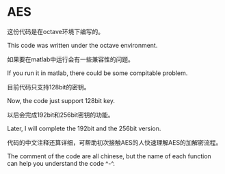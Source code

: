 # AES
这份代码是在octave环境下编写的。

This code was written under the octave environment.

如果要在matlab中运行会有一些兼容性的问题。

If you run it in matlab, there could be some compitable problem.

目前代码只支持128bit的密钥。

Now, the code just support 128bit key.

以后会完成192bit和256bit密钥的功能。

Later, I will complete the 192bit and the 256bit version.

代码的中文注释还算详细，可帮助初次接触AES的人快速理解AES的加解密流程。

The comment of the code are all chinese,
but the name of each function can help you understand the code ^-^.
